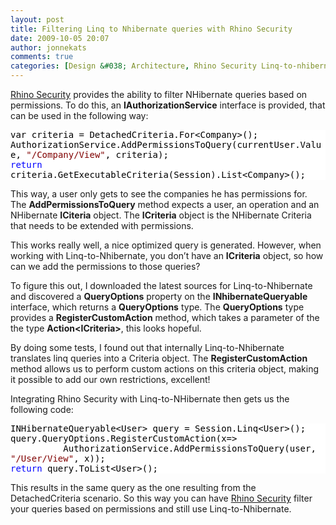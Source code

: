 ```yaml
---
layout: post
title: Filtering Linq to Nhibernate queries with Rhino Security
date: 2009-10-05 20:07
author: jonnekats
comments: true
categories: [Design &#038; Architecture, Rhino Security Linq-to-nhibernate]
---
```

<p><a href="http://go2.wordpress.com/?id=725X1342&amp;site=jonnekats.wordpress.com&amp;url=http%3A%2F%2Fayende.com%2FBlog%2Farchive%2F2008%2F01%2F22%2FRhino-Security-Overview-Part-I.aspx" target="_blank">Rhino Security</a> provides the ability to filter NHibernate queries based on permissions. To do this, an <strong>IAuthorizationService</strong> interface is provided, that can be used in the following way:</p>  <p>   <div style="display:inline;float:none;margin:0;padding:0;" id="scid:57F11A72-B0E5-49c7-9094-E3A15BD5B5E6:08911ac0-4fe2-42b8-af19-6c8331da5815" class="wlWriterEditableSmartContent"><pre style="background-color:#FFFFFF;white-space:pre-wrap;overflow:auto;"><span style="color:#000000;">var criteria </span><span style="color:#000000;">=</span><span style="color:#000000;"> DetachedCriteria.For</span><span style="color:#000000;">&lt;</span><span style="color:#000000;">Company</span><span style="color:#000000;">&gt;</span><span style="color:#000000;">();
AuthorizationService.AddPermissionsToQuery(currentUser.Value, </span><span style="color:#800000;">"</span><span style="color:#800000;">/Company/View</span><span style="color:#800000;">"</span><span style="color:#000000;">, criteria);
</span><span style="color:#0000FF;">return</span><span style="color:#000000;"> criteria.GetExecutableCriteria(Session).List</span><span style="color:#000000;">&lt;</span><span style="color:#000000;">Company</span><span style="color:#000000;">&gt;</span><span style="color:#000000;">();</span></pre><!-- Code inserted with Steve Dunn's Windows Live Writer Code Formatter Plugin.  http://dunnhq.com --></div>
</p>

<!--more-->

<p>This way, a user only gets to see the companies he has permissions for. The <strong>AddPermissionsToQuery</strong> method expects a user, an operation and an NHibernate <strong>ICiteria</strong> object. The <strong>ICriteria</strong> object is the NHibernate Criteria that needs to be extended with permissions. </p>

<p>This works really well, a nice optimized query is generated. However, when working with Linq-to-Nhibernate, you don’t have an <strong>ICriteria</strong> object, so how can we add the permissions to those queries? </p>

<p>To figure this out, I downloaded the latest sources for Linq-to-Nhibernate and discovered a <strong>QueryOptions</strong> property on the <strong>INhibernateQueryable</strong> interface, which returns a <strong>QueryOptions</strong> type. The <strong>QueryOptions</strong> type provides a <strong>RegisterCustomAction</strong> method, which takes a parameter of the the type <strong>Action&lt;ICriteria&gt;</strong>, this looks hopeful.</p>

<p>By doing some tests, I found out that internally Linq-to-Nhibernate translates linq queries into a Criteria object. The <strong>RegisterCustomAction</strong> method allows us to perform custom actions on this criteria object, making it possible to add our own restrictions, excellent! </p>

<p>Integrating Rhino Security with Linq-to-NHibernate then gets us the following code:</p>

<p></p>

<div style="display:inline;float:none;margin:0;padding:0;" id="scid:57F11A72-B0E5-49c7-9094-E3A15BD5B5E6:73e9e6f2-a7f6-4a57-ac75-353a823a5d78" class="wlWriterEditableSmartContent"><pre style="background-color:#FFFFFF;white-space:pre-wrap;overflow:auto;"><span style="color:#000000;">INHibernateQueryable</span><span style="color:#000000;">&lt;</span><span style="color:#000000;">User</span><span style="color:#000000;">&gt;</span><span style="color:#000000;"> query </span><span style="color:#000000;">=</span><span style="color:#000000;"> Session.Linq</span><span style="color:#000000;">&lt;</span><span style="color:#000000;">User</span><span style="color:#000000;">&gt;</span><span style="color:#000000;">();
query.QueryOptions.RegisterCustomAction(x</span><span style="color:#000000;">=&gt;</span><span style="color:#000000;">
          AuthorizationService.AddPermissionsToQuery(user, </span><span style="color:#800000;">"</span><span style="color:#800000;">/User/View</span><span style="color:#800000;">"</span><span style="color:#000000;">, x));
</span><span style="color:#0000FF;">return</span><span style="color:#000000;"> query.ToList</span><span style="color:#000000;">&lt;</span><span style="color:#000000;">User</span><span style="color:#000000;">&gt;</span><span style="color:#000000;">();</span></pre><!-- Code inserted with Steve Dunn's Windows Live Writer Code Formatter Plugin.  http://dunnhq.com --></div>

<p></p>

<p>This results in the same query as the one resulting from the DetachedCriteria scenario. So this way you can have <a href="http://go2.wordpress.com/?id=725X1342&amp;site=jonnekats.wordpress.com&amp;url=http%3A%2F%2Fayende.com%2FBlog%2Farchive%2F2008%2F01%2F22%2FRhino-Security-Overview-Part-I.aspx" target="_blank">Rhino Security</a> filter your queries based on permissions and still use Linq-to-Nhibernate. </p>
